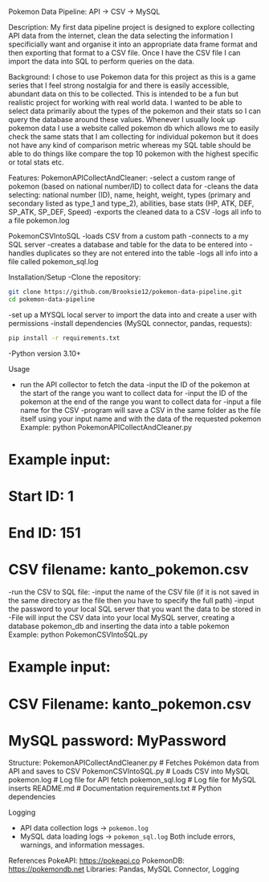 Pokemon Data Pipeline: API -> CSV -> MySQL

Description:
My first data pipeline project is designed to explore collecting API data from the internet, clean the data selecting the information I specificially want and organise it into an appropriate data frame format and then exporting that format to a CSV file. Once I have the CSV file I can import the data into SQL to perform queries on the data. 

Background:
I chose to use Pokemon data for this project as this is a game series that I feel strong nostalgia for and there is easily accessible, abundant data on this to be collected. This is intended to be a fun but realistic project for working with real world data. I wanted to be able to select data primarily about the types of the pokemon and their stats so I can query the database around these values. Whenever I usually look up pokemon data I use a website called pokemon db which allows me to easily check the same stats that I am collecting for individual pokemon but it does not have any kind of comparison metric whereas my SQL table should be able to do things like compare the top 10 pokemon with the highest specific or total stats etc.

Features:
PokemonAPICollectAndCleaner:
-select a custom range of pokemon (based on national number/ID) to collect data for
-cleans the data selecting: national number (ID), name, height, weight, types (primary and secondary listed as type_1 and type_2), abilities, base stats (HP, ATK, DEF, SP_ATK, SP_DEF, Speed)
-exports the cleaned data to a CSV
-logs all info to a file pokemon.log

PokemonCSVIntoSQL
-loads CSV from a custom path 
-connects to a my SQL server 
-creates a database and table for the data to be entered into
-handles duplicates so they are not entered into the table
-logs all info into a file called pokemon_sql.log

Installation/Setup
-Clone the repository:
   ```bash
   git clone https://github.com/Brooksie12/pokemon-data-pipeline.git
   cd pokemon-data-pipeline
   ```

-set up a MYSQL local server to import the data into and create a user with permissions
-install dependencies (MySQL connector, pandas, requests): 
```bash
pip install -r requirements.txt
```
-Python version 3.10+

Usage
- run the API collector to fetch the data
    -input the ID of the pokemon at the start of the range you want to collect data for
    -input the ID of the pokemon at the end of the range you want to collect data for
    -input a file name for the CSV
    -program will save a CSV in the same folder as the file itself using your input name and with the data of the requested pokemon
Example: 
python PokemonAPICollectAndCleaner.py
# Example input:
# Start ID: 1
# End ID: 151
# CSV filename: kanto_pokemon.csv

-run the CSV to SQL file: 
    -input the name of the CSV file (if it is not saved in the same directory as the file then you have to specify the full path)
    -input the password to your local SQL server that you want the data to be stored in
    -File will input the CSV data into your local MySQL server, creating a database pokemon_db and inserting the data into a table pokemon
Example: 
python PokemonCSVIntoSQL.py
# Example input:
# CSV Filename: kanto_pokemon.csv
# MySQL password: MyPassword

Structure:
PokemonAPICollectAndCleaner.py   # Fetches Pokémon data from API and saves to CSV
PokemonCSVIntoSQL.py             # Loads CSV into MySQL
pokemon.log                      # Log file for API fetch
pokemon_sql.log                  # Log file for MySQL inserts
README.md                        # Documentation
requirements.txt                 # Python dependencies

Logging
- API data collection logs → `pokemon.log`
- MySQL data loading logs → `pokemon_sql.log`
Both include errors, warnings, and information messages.

References
PokeAPI: https://pokeapi.co
PokemonDB: https://pokemondb.net
Libraries: Pandas, MySQL Connector, Logging

